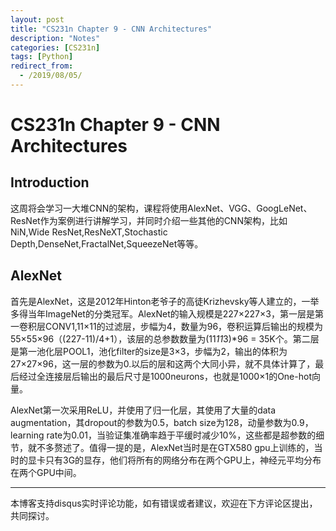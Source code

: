 ```yaml
---
layout: post
title: "CS231n Chapter 9 - CNN Architectures"
description: "Notes"
categories: [CS231n]
tags: [Python]
redirect_from:
  - /2019/08/05/
---
```


# CS231n Chapter 9 - CNN Architectures  

## Introduction  

这周将会学习一大堆CNN的架构，课程将使用AlexNet、VGG、GoogLeNet、ResNet作为案例进行讲解学习，并同时介绍一些其他的CNN架构，比如NiN,Wide ResNet,ResNeXT,Stochastic Depth,DenseNet,FractalNet,SqueezeNet等等。  

## AlexNet  

首先是AlexNet，这是2012年Hinton老爷子的高徒Krizhevsky等人建立的，一举多得当年ImageNet的分类冠军。AlexNet的输入规模是227×227×3，第一层是第一卷积层CONV1,11×11的过滤层，步幅为4，数量为96，卷积运算后输出的规模为55×55×96（(227-11)/4+1），该层的总参数数量为(11*11*3)*96 = 35K个。第二层是第一池化层POOL1，池化filter的size是3×3，步幅为2，输出的体积为27×27×96，这一层的参数为0.以后的层和这两个大同小异，就不具体计算了，最后经过全连接层后输出的最后尺寸是1000neurons，也就是1000×1的One-hot向量。  

AlexNet第一次采用ReLU，并使用了归一化层，其使用了大量的data augmentation，其dropout的参数为0.5，batch size为128，动量参数为0.9，learning rate为0.01，当验证集准确率趋于平缓时减少10%，这些都是超参数的细节，就不多赘述了。值得一提的是，AlexNet当时是在GTX580 gpu上训练的，当时的显卡只有3G的显存，他们将所有的网络分布在两个GPU上，神经元平均分布在两个GPU中间。  



---
本博客支持disqus实时评论功能，如有错误或者建议，欢迎在下方评论区提出，共同探讨。  
